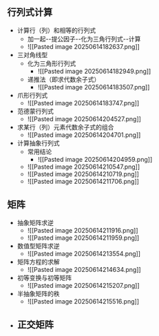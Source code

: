 ## 行列式计算
- 计算行（列）和相等的行列式
	- 加一起--提公因子--化为三角行列式--计算
	- ![[Pasted image 20250614182637.png]]
- 三对角线型
	- 化为三角形行列式
		- ![[Pasted image 20250614182949.png]]
	- 递推法（即求代数余子式）
		- ![[Pasted image 20250614183507.png]]
- 爪形行列式
	- ![[Pasted image 20250614183747.png]]
- 范德蒙行列式
	- ![[Pasted image 20250614204527.png]]
- 求某行（列）元素代数余子式的组合
	- ![[Pasted image 20250614204701.png]]
- 计算抽象行列式
	- 常用结论
		-  ![[Pasted image 20250614204959.png]]
	- ![[Pasted image 20250614210547.png]]
	- ![[Pasted image 20250614210719.png]]
	- ![[Pasted image 20250614211706.png]]
## 矩阵
- 抽象矩阵求逆
	- ![[Pasted image 20250614211916.png]]
	- ![[Pasted image 20250614211959.png]]
- 数值型矩阵求逆
	- ![[Pasted image 20250614213554.png]]
- 矩阵方程的求解
	- ![[Pasted image 20250614214634.png]]
- 初等变换与初等矩阵
	- ![[Pasted image 20250614215207.png]]
- 半抽象矩阵的秩
	- ![[Pasted image 20250614215516.png]]
- 正交矩阵
	- 